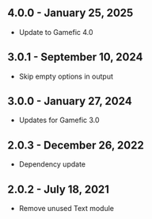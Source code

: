 ## 4.0.0 - January 25, 2025
- Update to Gamefic 4.0

## 3.0.1 - September 10, 2024
- Skip empty options in output

## 3.0.0 - January 27, 2024
- Updates for Gamefic 3.0

## 2.0.3 - December 26, 2022
- Dependency update

## 2.0.2 - July 18, 2021
- Remove unused Text module
